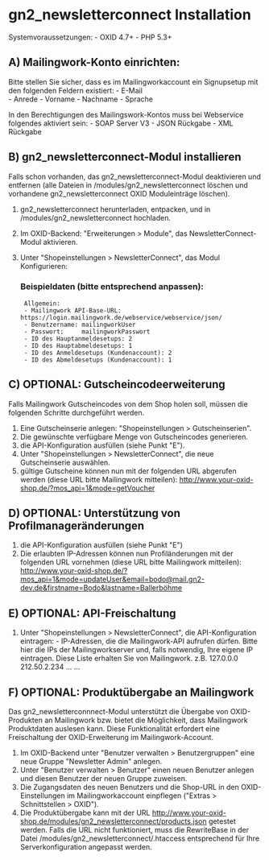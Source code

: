 # gn2_newsletterconnect Installation

Systemvoraussetzungen:
    - OXID 4.7+
    - PHP 5.3+

## A) Mailingwork-Konto einrichten:
Bitte stellen Sie sicher, dass es im Mailingworkaccount ein Signupsetup mit den folgenden Feldern existiert:
    - E-Mail	
    - Anrede
    - Vorname
    - Nachname
    - Sprache

In den Berechtigungen des Mailingswork-Kontos muss bei Webservice folgendes aktiviert sein:
    - SOAP Server V3
    - JSON Rückgabe
    - XML Rückgabe


## B) gn2_newsletterconnect-Modul installieren
Falls schon vorhanden, das gn2_newsletterconnect-Modul deaktivieren und entfernen (alle Dateien in /modules/gn2_newsletterconnect löschen und vorhandene gn2_newsletterconnect OXID Moduleinträge löschen).

1. gn2_newsletterconnect herunterladen, entpacken, und in /modules/gn2_newsletterconnect hochladen.

2. Im OXID-Backend: "Erweiterungen > Module", das NewsletterConnect-Modul aktivieren.

3. Unter "Shopeinstellungen > NewsletterConnect", das Modul Konfigurieren:
    ### Beispieldaten (bitte entsprechend anpassen):
        Allgemein:
        - Mailingwork API-Base-URL: https://login.mailingwork.de/webservice/webservice/json/
        - Benutzername: mailingworkUser
        - Passwort:     mailingworkPasswort
        - ID des Hauptanmeldesetups: 2
        - ID des Hauptabmeldesetups: 1
        - ID des Anmeldesetups (Kundenaccount): 2
        - ID des Abmeldesetups (Kundenaccount): 1

## C) OPTIONAL: Gutscheincodeerweiterung
Falls Mailingwork Gutscheincodes von dem Shop holen soll, müssen die folgenden Schritte durchgeführt werden.

1. Eine Gutscheinserie anlegen: "Shopeinstellungen > Gutscheinserien".
2. Die gewünschte verfügbare Menge von Gutscheincodes generieren.
3. die API-Konfiguration ausfüllen (siehe Punkt "E").
4. Unter "Shopeinstellungen > NewsletterConnect", die neue Gutscheinserie auswählen.
5. gültige Gutscheine können nun mit der folgenden URL abgerufen werden (diese URL bitte Mailingwork mitteilen): 
http://www.your-oxid-shop.de/?mos_api=1&mode=getVoucher


## D) OPTIONAL: Unterstützung von Profilmanageränderungen
1. die API-Konfiguration ausfüllen (siehe Punkt "E")
2. Die erlaubten IP-Adressen können nun Profiländerungen mit der folgenden URL vornehmen (diese URL bitte Mailingwork mitteilen): http://www.your-oxid-shop.de/?mos_api=1&mode=updateUser&email=bodo@mail.gn2-dev.de&firstname=Bodo&lastname=Ballerböhme

## E) OPTIONAL: API-Freischaltung
1. Unter "Shopeinstellungen > NewsletterConnect", die API-Konfiguration eintragen:
       - IP-Adressen, die die Mailingwork-API aufrufen dürfen.
           Bitte hier die IPs der Mailingworkserver und, falls notwendig, Ihre eigene IP eintragen.
           Diese Liste erhalten Sie von Mailingwork.
            z.B. 127.0.0.0
                 212.50.2.234
                 ...
                 ...
                  
## F) OPTIONAL: Produktübergabe an Mailingwork
Das gn2_newsletterconnnect-Modul unterstützt die Übergabe von OXID-Produkten an Mailingwork bzw. bietet die Möglichkeit, dass Mailingwork Produktdaten auslesen kann. Diese Funktionalität erfordert eine Freischaltung der OXID-Erweiterung im Mailingwork-Account.

1. Im OXID-Backend unter "Benutzer verwalten > Benutzergruppen" eine neue Gruppe "Newsletter Admin" anlegen.
2. Unter "Benutzer verwalten > Benutzer" einen neuen Benutzer anlegen und diesen Benutzer der neuen Gruppe zuweisen.
3. Die Zugangsdaten des neuen Benutzers und die Shop-URL in den OXID-Einstellungen im Mailingworkaccount einpflegen ("Extras > Schnittstellen > OXID").
4. Die Produktübergabe kann mit der URL http://www.your-oxid-shop.de/modules/gn2_newsletterconnect/products.json getestet werden. Falls die URL nicht funktioniert, muss die RewriteBase in der Datei /modules/gn2_newsletterconnect/.htaccess entsprechend für Ihre Serverkonfiguration angepasst werden.
